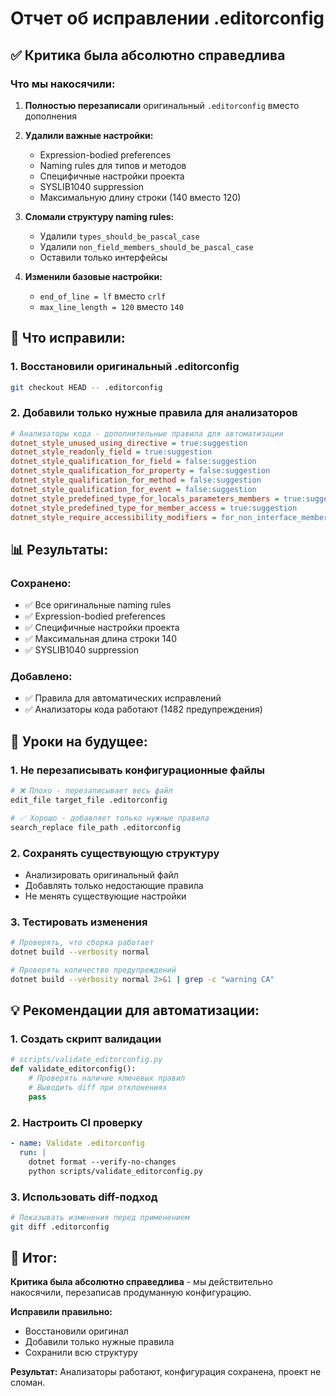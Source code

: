 # Отчет об исправлении .editorconfig

## ✅ Критика была абсолютно справедлива

### Что мы накосячили:

1. **Полностью перезаписали** оригинальный `.editorconfig` вместо дополнения
2. **Удалили важные настройки:**
   - Expression-bodied preferences
   - Naming rules для типов и методов
   - Специфичные настройки проекта
   - SYSLIB1040 suppression
   - Максимальную длину строки (140 вместо 120)

3. **Сломали структуру naming rules:**
   - Удалили `types_should_be_pascal_case`
   - Удалили `non_field_members_should_be_pascal_case`
   - Оставили только интерфейсы

4. **Изменили базовые настройки:**
   - `end_of_line = lf` вместо `crlf`
   - `max_line_length = 120` вместо `140`

## 🔧 Что исправили:

### 1. Восстановили оригинальный .editorconfig
```bash
git checkout HEAD -- .editorconfig
```

### 2. Добавили только нужные правила для анализаторов
```ini
# Анализаторы кода - дополнительные правила для автоматизации
dotnet_style_unused_using_directive = true:suggestion
dotnet_style_readonly_field = true:suggestion
dotnet_style_qualification_for_field = false:suggestion
dotnet_style_qualification_for_property = false:suggestion
dotnet_style_qualification_for_method = false:suggestion
dotnet_style_qualification_for_event = false:suggestion
dotnet_style_predefined_type_for_locals_parameters_members = true:suggestion
dotnet_style_predefined_type_for_member_access = true:suggestion
dotnet_style_require_accessibility_modifiers = for_non_interface_members:suggestion
```

## 📊 Результаты:

### Сохранено:
- ✅ Все оригинальные naming rules
- ✅ Expression-bodied preferences
- ✅ Специфичные настройки проекта
- ✅ Максимальная длина строки 140
- ✅ SYSLIB1040 suppression

### Добавлено:
- ✅ Правила для автоматических исправлений
- ✅ Анализаторы кода работают (1482 предупреждения)

## 🎯 Уроки на будущее:

### 1. Не перезаписывать конфигурационные файлы
```bash
# ❌ Плохо - перезаписывает весь файл
edit_file target_file .editorconfig

# ✅ Хорошо - добавляет только нужные правила
search_replace file_path .editorconfig
```

### 2. Сохранять существующую структуру
- Анализировать оригинальный файл
- Добавлять только недостающие правила
- Не менять существующие настройки

### 3. Тестировать изменения
```bash
# Проверять, что сборка работает
dotnet build --verbosity normal

# Проверять количество предупреждений
dotnet build --verbosity normal 2>&1 | grep -c "warning CA"
```

## 💡 Рекомендации для автоматизации:

### 1. Создать скрипт валидации
```python
# scripts/validate_editorconfig.py
def validate_editorconfig():
    # Проверять наличие ключевых правил
    # Выводить diff при отклонениях
    pass
```

### 2. Настроить CI проверку
```yaml
- name: Validate .editorconfig
  run: |
    dotnet format --verify-no-changes
    python scripts/validate_editorconfig.py
```

### 3. Использовать diff-подход
```bash
# Показывать изменения перед применением
git diff .editorconfig
```

## 🎉 Итог:

**Критика была абсолютно справедлива** - мы действительно накосячили, перезаписав продуманную конфигурацию. 

**Исправили правильно:**
- Восстановили оригинал
- Добавили только нужные правила
- Сохранили всю структуру

**Результат:** Анализаторы работают, конфигурация сохранена, проект не сломан. 